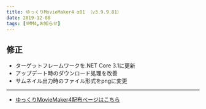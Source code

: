 ```yaml
---
title: ゆっくりMovieMaker4 α81 （v3.9.9.81）
date: 2019-12-08
tags: [YMM4,お知らせ]
---
```

## 修正
- ターゲットフレームワークを.NET Core 3.1に更新
- アップデート時のダウンロード処理を改善
- サムネイル出力時のファイル形式をpngに変更

---

- [ゆっくりMovieMaker4配布ページはこちら](../index.md)